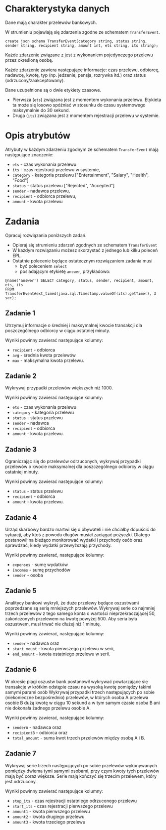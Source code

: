 # Charakterystyka danych

Dane mają charakter przelewów bankowych.

W strumieniu pojawiają się zdarzenia zgodne ze schematem `TransferEvent`.

```
create json schema TransferEvent(category string, status string, sender string, recipient string, amount int, ets string, its string);
```

Każde zdarzenie związane z jest z wykonaniem pojedynczego przelewu przez określoną osobę.

Każde zdarzenie zawiera następujące informacje: czas przelewu, odbiorcę, nadawcę, kwotę, typ (np. jedzenie, pensja, rozrywka itd.) oraz status (odrzucony/zaakceptowany).

Dane uzupełnione są o dwie etykiety czasowe.

- Pierwsza (`ets`) związana jest z momentem wykonania przelewu.
  Etykieta ta może się losowo spóźniać w stosunku do czasu systemowego maksymalnie do 30 sekund.
- Druga (`its`) związana jest z momentem rejestracji przelewu w systemie.

# Opis atrybutów

Atrybuty w każdym zdarzeniu zgodnym ze schematem `TransferEvent` mają następujące znaczenie:

- `ets` - czas wykonania przelewu 
- `its` - czas rejestracji przelewu w systemie, 
- `category` - kategoria przelewu ["Entertainment", "Salary", "Health", "Food"]
- `status` - status przelewu ["Rejected", "Accepted"]
- `sender` - nadawca przelewu,
- `recipient` - odbiorca przelewu,
- `amount` - kwota przelewu

# Zadania

Opracuj rozwiązania poniższych zadań.

- Opieraj się strumieniu zdarzeń zgodnych ze schematem `TransferEvent`
- W każdym rozwiązaniu możesz skorzystać z jednego lub kilku poleceń EPL.
- Ostatnie polecenie będące ostatecznym rozwiązaniem zadania musi
  - być poleceniem `select`
  - posiadającym etykietę `answer`, przykładowo:

```aidl
@name('answer') SELECT category, status, sender, recipient, amount, ets, its
FROM TransferEvent#ext_timed(java.sql.Timestamp.valueOf(its).getTime(), 3 sec);
```

## Zadanie 1

Utrzymuj informacje o średniej i maksymalnej kwocie transakcji dla poszczególnego odbiorcy w ciągu ostatniej minuty.

Wyniki powinny zawierać następujące kolumny:

- `recipient` - odbiorca 
- `avg` - średnia kwota przelewów
- `max` - maksymalna kwota przelewu.

## Zadanie 2

Wykrywaj przypadki przelewów większych niż 1000.

Wyniki powinny zawierać następujące kolumny:

- `ets` - czas wykonania przelewu
- `category` - kategoria przelewu
- `status` - status przelewu
- `sender` - nadawca
- `recipient` - odbiorca
- `amount` - kwota przelewu.


## Zadanie 3

Ograniczając się do przelewów odrzuconych, wykrywaj przypadki przelewów o kwocie maksymalnej dla poszczególnego odbiorcy w ciągu ostatniej minuty.

Wyniki powinny zawierać następujące kolumny:

- `status` - status przelewu 
- `recipient` - odbiorca 
- `amount` - kwota przelewu.

## Zadanie 4

Urząd skarbowy bardzo martwi się o obywateli i nie chciałby dopuścić do sytuacji, aby ktoś z powodu długów musiał zaciągać pożyczki. 
Dlatego postanowił na bieżąco monitorować wydatki i przychody osób oraz sprawdzać, kiedy wydatki przewyższają przychody.

Wyniki powinny zawierać, następujące kolumny:

- `expenses` - sumę wydatków
- `incomes` - sumę przychodów
- `sender` - osoba

## Zadanie 5

Analitycy bankowi wykryli, że duże przelewy będące oszustwami poprzedzane są serią mniejszych przelewów.
Wykrywaj serie co najmniej trzech przelewów z tego samego konta o wartości nieprzekraczającej 50, zakończonych przelewem na kwotę powyżej 500. Aby seria była oszustwem, musi trwać nie dłużej niż 1 minutę.

Wyniki powinny zawierać, następujące kolumny:

- `sender` - nadawca oraz
- `start_mount` - kwota pierwszego przelewu w serii, 
- `end_amount` - kwota ostatniego przelewu w serii. 


## Zadanie 6

W okresie plagi oszustw bank postanowił wykrywać powtarzające się transakcje w krótkim odstępie czasu na wysoką kwotę pomiędzy takimi samymi parami osób
Wykrywaj przypadki trzech następujących po sobie (niekonieczne bezpośrednio) przelewów, w których osoba A przelewa osobie B dużą kwotę w ciągu 10 sekund a w tym samym czasie osoba B ani nie dokonała żadnego przelewu osobie A.

Wyniki powinny zawierać, następujące kolumny:

- `senderA` - nadawca oraz
- `recipientB` - odbiorca oraz
- `total_amount` - suma kwot trzech przelewów między osobą A i B.

## Zadanie 7

Wykrywaj serie trzech następujących po sobie przelewów wykonywanych pomiędzy dwiema tymi samymi osobami, przy czym kwoty tych przelewów mają być coraz większe. Serie mają kończyć się trzecim przelewem, który jest odrzucony.

Wyniki powinny zawierać następujące kolumny:

- `stop_its` - czas rejestracji ostatniego odrzuconego przelewu 
- `start_its` - czas rejestracji pierwszego przelewu
- `amount1` - kwota pierwszego przelewu 
- `amount2` - kwota drugiego przelewu
- `amount3` - kwota trzeciego przelewu